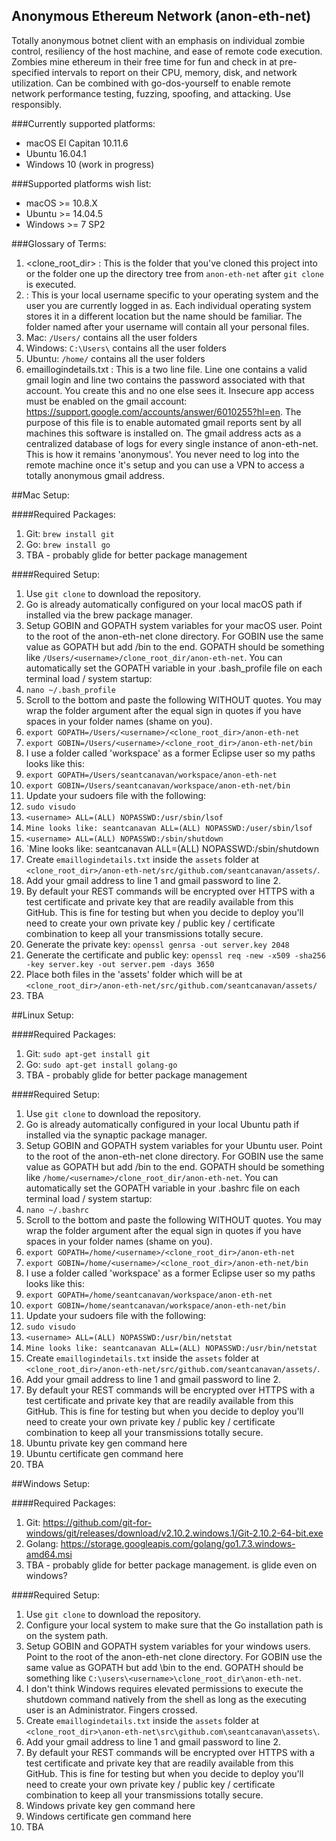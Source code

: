 ## Anonymous Ethereum Network (anon-eth-net)

Totally anonymous botnet client with an emphasis on individual zombie control, resiliency of the host machine, and ease of remote code execution. Zombies mine ethereum in their free time for fun and check in at pre-specified intervals to report on their CPU, memory, disk, and network utilization. Can be combined with go-dos-yourself to enable remote network performance testing, fuzzing, spoofing, and attacking. Use responsibly.

###Currently supported platforms:
- macOS El Capitan 10.11.6
- Ubuntu 16.04.1
- Windows 10 (work in progress)

###Supported platforms wish list:
- macOS >= 10.8.X
- Ubuntu >= 14.04.5
- Windows >= 7 SP2

###Glossary of Terms:
1. <clone_root_dir> : This is the folder that you've cloned this project into or the folder one up the directory tree from `anon-eth-net` after `git clone` is executed.
2. <username> : This is your local username specific to your operating system and the user you are currently logged in as. Each individual operating system stores it in a different location but the name should be familiar. The folder named after your username will contain all your personal files.
  1. Mac: `/Users/` contains all the user folders
  2. Windows: `C:\Users\` contains all the user folders
  3. Ubuntu: `/home/` contains all the user folders
3. emaillogindetails.txt : This is a two line file. Line one contains a valid gmail login and line two contains the password associated with that account. You create this and no one else sees it. Insecure app access must be enabled on the gmail account: https://support.google.com/accounts/answer/6010255?hl=en. The purpose of this file is to enable automated gmail reports sent by all machines this software is installed on. The gmail address acts as a centralized database of logs for every single instance of anon-eth-net. This is how it remains 'anonymous'. You never need to log into the remote machine once it's setup and you can use a VPN to access a totally anonymous gmail address.

##Mac Setup:

####Required Packages:
1. Git: `brew install git`
2. Go: `brew install go`
3. TBA - probably glide for better package management

####Required Setup:
1. Use `git clone` to download the repository.
2. Go is already automatically configured on your local macOS path if installed via the brew package manager.
3. Setup GOBIN and GOPATH system variables for your macOS user. Point to the root of the anon-eth-net clone directory. For GOBIN use the same value as GOPATH but add /bin to the end. GOPATH should be something like `/Users/<username>/clone_root_dir/anon-eth-net`. You can automatically set the GOPATH variable in your .bash_profile file on each terminal load / system startup:
  1. `nano ~/.bash_profile`
  2. Scroll to the bottom and paste the following WITHOUT quotes. You may wrap the folder argument after the equal sign in quotes if you have spaces in your folder names (shame on you).
  3. `export GOPATH=/Users/<username>/<clone_root_dir>/anon-eth-net`
  4. `export GOBIN=/Users/<username>/<clone_root_dir>/anon-eth-net/bin`
  5. I use a folder called 'workspace' as a former Eclipse user so my paths looks like this:
  6. `export GOPATH=/Users/seantcanavan/workspace/anon-eth-net`
  7. `export GOBIN=/Users/seantcanavan/workspace/anon-eth-net/bin`
4. Update your sudoers file with the following:
  1. `sudo visudo`
  2. `<username> ALL=(ALL) NOPASSWD:/usr/sbin/lsof`
  3. `Mine looks like: seantcanavan ALL=(ALL) NOPASSWD:/user/sbin/lsof`
  4. `<username> ALL=(ALL) NOPASSWD:/sbin/shutdown`
  5. `Mine looks like: seantcanavan ALL=(ALL) NOPASSWD:/sbin/shutdown
5. Create `emaillogindetails.txt` inside the `assets` folder at `<clone_root_dir>/anon-eth-net/src/github.com/seantcanavan/assets/`.
6. Add your gmail address to line 1 and gmail password to line 2.
7. By default your REST commands will be encrypted over HTTPS with a test certificate and private key that are readily available from this GitHub. This is fine for testing but when you decide to deploy you'll need to create your own private key / public key / certificate combination to keep all your transmissions totally secure.
  1. Generate the private key: `openssl genrsa -out server.key 2048`
  2. Generate the certificate and public key: `openssl req -new -x509 -sha256 -key server.key -out server.pem -days 3650`
  3. Place both files in the 'assets' folder which will be at `<clone_root_dir>/anon-eth-net/src/github.com/seantcanavan/assets/`
8. TBA


##Linux Setup:

####Required Packages:
1. Git: `sudo apt-get install git`
2. Go: `sudo apt-get install golang-go`
3. TBA - probably glide for better package management

####Required Setup:
1. Use `git clone` to download the repository.
2. Go is already automatically configured in your local Ubuntu path if installed via the synaptic package manager.
3. Setup GOBIN and GOPATH system variables for your Ubuntu user. Point to the root of the anon-eth-net clone directory. For GOBIN use the same value as GOPATH but add /bin to the end. GOPATH should be something like `/home/<username>/clone_root_dir/anon-eth-net`. You can automatically set the GOPATH variable in your .bashrc file on each terminal load / system startup:
  1. `nano ~/.bashrc`
  2. Scroll to the bottom and paste the following WITHOUT quotes. You may wrap the folder argument after the equal sign in quotes if you have spaces in your folder names (shame on you).
  3. `export GOPATH=/home/<username>/<clone_root_dir>/anon-eth-net`
  4. `export GOBIN=/home/<username>/<clone_root_dir>/anon-eth-net/bin`
  5. I use a folder called 'workspace' as a former Eclipse user so my paths looks like this:
  6. `export GOPATH=/home/seantcanavan/workspace/anon-eth-net`
  7. `export GOBIN=/home/seantcanavan/workspace/anon-eth-net/bin`
4. Update your sudoers file with the following:
  1. `sudo visudo`
  2. `<username> ALL=(ALL) NOPASSWD:/usr/bin/netstat`
  3. `Mine looks like: seantcanavan ALL=(ALL) NOPASSWD:/usr/bin/netstat`
5. Create `emaillogindetails.txt` inside the `assets` folder at `<clone_root_dir>/anon-eth-net/src/github.com/seantcanavan/assets/`.
6. Add your gmail address to line 1 and gmail password to line 2.
7. By default your REST commands will be encrypted over HTTPS with a test certificate and private key that are readily available from this GitHub. This is fine for testing but when you decide to deploy you'll need to create your own private key / public key / certificate combination to keep all your transmissions totally secure.
  1. Ubuntu private key gen command here
  2. Ubuntu certificate gen command here
8. TBA

##Windows Setup:


####Required Packages:
1. Git: https://github.com/git-for-windows/git/releases/download/v2.10.2.windows.1/Git-2.10.2-64-bit.exe
2. Golang: https://storage.googleapis.com/golang/go1.7.3.windows-amd64.msi
3. TBA - probably glide for better package management. is glide even on windows?

####Required Setup:
1. Use `git clone` to download the repository.
2. Configure your local system to make sure that the Go installation path is on the system path.
3. Setup GOBIN and GOPATH system variables for your windows users. Point to the root of the anon-eth-net clone directory. For GOBIN use the same value as GOPATH but add \bin to the end. GOPATH should be something like `C:\users\<username>\clone_root_dir\anon-eth-net`.
4. I don't think Windows requires elevated permissions to execute the shutdown command natively from the shell as long as the executing user is an Administrator. Fingers crossed.
5. Create `emaillogindetails.txt` inside the `assets` folder at `<clone_root_dir>\anon-eth-net\src\github.com\seantcanavan\assets\`.
6. Add your gmail address to line 1 and gmail password to line 2.
7. By default your REST commands will be encrypted over HTTPS with a test certificate and private key that are readily available from this GitHub. This is fine for testing but when you decide to deploy you'll need to create your own private key / public key / certificate combination to keep all your transmissions totally secure.
  1. Windows private key gen command here
  2. Windows certificate gen command here
8. TBA
